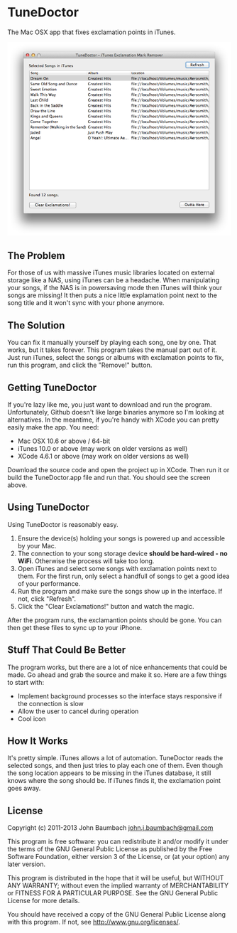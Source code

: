 TuneDoctor
==========
The Mac OSX app that fixes exclamation points in iTunes.

![Tune Doctor Screenshot](tunedoctor-screenshot.png "Screenshot")

The Problem
-----------
For those of us with massive iTunes music libraries located on external storage like a NAS, using iTunes can be a headache.  When manipulating your songs, if the NAS is in powersaving mode then iTunes will think your songs are missing!  It then puts a nice little explamation point next to the song title and it won't sync with your phone anymore.

The Solution
------------
You can fix it manually yourself by playing each song, one by one.  That works, but it takes forever.  This program takes the manual part out of it.  Just run iTunes, select the songs or albums with exclamation points to fix, run this program, and click the "Remove!" button.

Getting TuneDoctor
------------------
If you're lazy like me, you just want to download and run the program.  Unfortunately, Github doesn't like large binaries anymore so I'm looking at alternatives.  In the meantime, if you're handy with XCode you can pretty easily make the app.  You need:

* Mac OSX 10.6 or above / 64-bit
* iTunes 10.0 or above (may work on older versions as well)
* XCode 4.6.1 or above (may work on older versions as well)

Download the source code and open the project up in XCode.  Then run it or build the TuneDoctor.app file and run that.  You should see the screen above.  

Using TuneDoctor
----------------
Using TuneDoctor is reasonably easy.  

1. Ensure the device(s) holding your songs is powered up and accessible by your Mac.
1. The connection to your song storage device __should be hard-wired - no WiFi__.  Otherwise the process will take too long.
1. Open iTunes and select some songs with exclamation points next to them.  For the first run, only select a handfull of songs to get a good idea of your performance.
1. Run the program and make sure the songs show up in the interface.  If not, click "Refresh".
1. Click the "Clear Exclamations!" button and watch the magic.

After the program runs, the exclamantion points should be gone.  You can then get these files to sync up to your iPhone.

Stuff That Could Be Better
--------------------------
The program works, but there are a lot of nice enhancements that could be made.  Go ahead and grab the source and make it so.  Here are a few things to start with:

* Implement background processes so the interface stays responsive if the connection is slow
* Allow the user to cancel during operation
* Cool icon

How It Works
------------
It's pretty simple.  iTunes allows a lot of automation.  TuneDoctor reads the selected songs, and then just tries to play each one of them.  Even though the song location appears to be missing in the iTunes database, it still knows where the song should be.  If iTunes finds it, the exclamation point goes away.

License
-------
Copyright (c) 2011-2013 John Baumbach <john.j.baumbach@gmail.com>

This program is free software: you can redistribute it and/or modify it under the terms of the GNU General Public License as published by the Free Software Foundation, either version 3 of the License, or (at your option) any later version.

This program is distributed in the hope that it will be useful, but WITHOUT ANY WARRANTY; without even the implied warranty of MERCHANTABILITY or FITNESS FOR A PARTICULAR PURPOSE.  See the GNU General Public License for more details.

You should have received a copy of the GNU General Public License along with this program.  If not, see <http://www.gnu.org/licenses/>.

